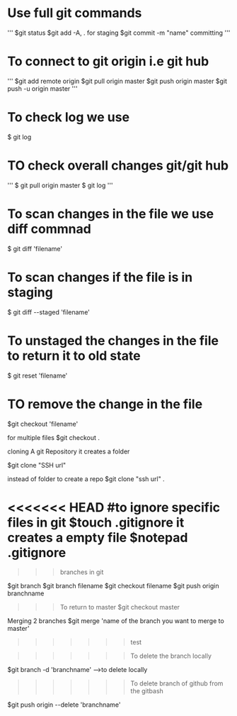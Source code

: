 # Use full git commands
'''
$git status
$git add -A, . for staging
$git commit -m "name"  committing
'''
# To connect to git origin i.e git hub
'''
$git add remote origin
$git pull origin master
$git push origin master
$git push -u origin master
'''
# To check log we use
$ git log

# TO check overall changes git/git hub
'''
$ git pull origin master
$ git log
'''  

# To scan changes in the file we use diff commnad

$ git diff 'filename'

# To scan changes if the file is in staging

$ git diff --staged 'filename'

# To unstaged the changes in the file to return it to old state

$ git reset 'filename'

# TO remove the change in the file

$git checkout 'filename'
  
for multiple files
$git checkout .

cloning A git Repository it creates a folder

$git clone "SSH url"

instead of folder to create a repo
$git clone "ssh url" .

<<<<<<< HEAD
#to ignore specific files in git
$touch .gitignore it creates a empty file
$notepad .gitignore
=======
>>>branches in git

$git branch
$git branch filename
$git checkout filename
$git push origin branchname

>>>To return to master
$git checkout master

Merging 2 branches
$git merge 'name of the branch you want to merge to master'
>>>>>>> test

>>>>>>>To delete the branch locally

$git branch -d 'branchname' -->to delete locally

>>>>>>>To delete branch of github from the gitbash

$git push origin --delete 'branchname'
